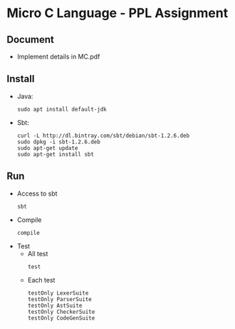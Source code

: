 # Micro C Language - PPL Assignment
## Document
- Implement details in MC.pdf

## Install
- Java: 
    ```
    sudo apt install default-jdk
- Sbt: 
    ```
    curl -L http://dl.bintray.com/sbt/debian/sbt-1.2.6.deb
    sudo dpkg -i sbt-1.2.6.deb
    sudo apt-get update
    sudo apt-get install sbt
## Run
  - Access to sbt  
    ```
    sbt
  - Compile
    ```    
    compile
  - Test
    - All test
        ```
        test
    - Each test
        ```
        testOnly LexerSuite
        testOnly ParserSuite
        testOnly AstSuite
        testOnly CheckerSuite
        testOnly CodeGenSuite